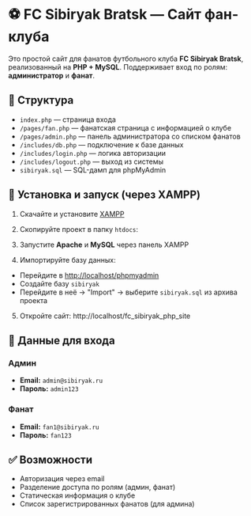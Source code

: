 # ⚽ FC Sibiryak Bratsk — Сайт фан-клуба

Это простой сайт для фанатов футбольного клуба **FC Sibiryak Bratsk**, реализованный на **PHP + MySQL**. Поддерживает вход по ролям: **администратор** и **фанат**.

## 📂 Структура

- `index.php` — страница входа
- `/pages/fan.php` — фанатская страница с информацией о клубе
- `/pages/admin.php` — панель администратора со списком фанатов
- `/includes/db.php` — подключение к базе данных
- `/includes/login.php` — логика авторизации
- `/includes/logout.php` — выход из системы
- `sibiryak.sql` — SQL-дамп для phpMyAdmin

## 🔧 Установка и запуск (через XAMPP)

1. Скачайте и установите [XAMPP](https://www.apachefriends.org/index.html)
2. Скопируйте проект в папку `htdocs`:

3. Запустите **Apache** и **MySQL** через панель XAMPP
4. Импортируйте базу данных:
- Перейдите в [http://localhost/phpmyadmin](http://localhost/phpmyadmin)
- Создайте базу `sibiryak`
- Перейдите в неё → "Import" → выберите `sibiryak.sql` из архива проекта

5. Откройте сайт:
http://localhost/fc_sibiryak_php_site


## 👤 Данные для входа

### Админ
- **Email:** `admin@sibiryak.ru`
- **Пароль:** `admin123`

### Фанат
- **Email:** `fan1@sibiryak.ru`
- **Пароль:** `fan123`

## ✅ Возможности

- Авторизация через email
- Разделение доступа по ролям (админ, фанат)
- Статическая информация о клубе
- Список зарегистрированных фанатов (для админа)
